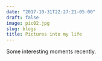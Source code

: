 ```yaml
---
date: "2017-10-31T22:27:21-05:00"
draft: false
image: pic02.jpg
slug: blogs
title: Pictures into my life
---
```


Some interesting moments recently.
